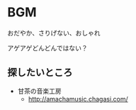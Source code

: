# BGM
おだやか、さりげない、おしゃれ

 アゲアゲどんどんではない？

## 探したいところ
* 甘茶の音楽工房
  * http://amachamusic.chagasi.com/
    
